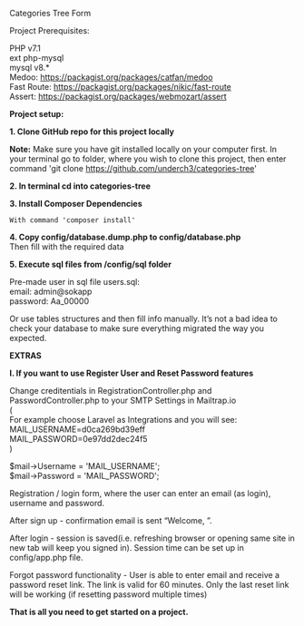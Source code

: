 Categories Tree Form

Project Prerequisites:

PHP v7.1<br>
ext php-mysql<br>
mysql v8.*<br>
Medoo: https://packagist.org/packages/catfan/medoo<br>
Fast Route: https://packagist.org/packages/nikic/fast-route<br>
Assert: https://packagist.org/packages/webmozart/assert<br>

**Project setup:**

**1. Clone GitHub repo for this project locally**

**Note:** Make sure you have git installed locally on your computer first.
In your terminal go to folder, where you wish to clone this project,
then enter command 'git clone https://github.com/underch3/categories-tree'

**2. In terminal cd into categories-tree**

**3. Install Composer Dependencies**
```
With command 'composer install'
```
**4. Copy config/database.dump.php to config/database.php**<br>
Then fill with the required data

**5. Execute sql files from /config/sql folder**

Pre-made user in sql file users.sql:<br>
email: admin@sokapp<br>
password: Aa_00000

Or use tables structures and then fill info manually.
It’s not a bad idea to check your database to make sure everything migrated the way you expected.

**EXTRAS**

**I. If you want to use Register User and Reset Password features**

Change creditentials in RegistrationController.php and PasswordController.php to your SMTP Settings in Mailtrap.io
<br>(<br>
For example choose Laravel as Integrations and you will see:<br>
MAIL_USERNAME=d0ca269bd39eff<br>
MAIL_PASSWORD=0e97dd2dec24f5<br>
)

$mail->Username = 'MAIL_USERNAME';<br>
$mail->Password = 'MAIL_PASSWORD';


Registration / login form, where the user can enter an email (as login), username and password.

After sign up - confirmation email is sent “Welcome, <username>”.

After login - session is saved(i.e. refreshing browser or opening same site in new tab will keep you signed in).
Session time can be set up in config/app.php file.

Forgot password functionality -  User is able to enter email and receive a password reset link.
The link is valid for 60 minutes.
Only the last reset link will be working (if resetting password multiple times)

**That is all you need to get started on a project.**
